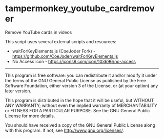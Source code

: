 # tampermonkey_youtube_cardremover
Remove YouTube cards in videos

This script uses several external scripts and resources:
* waitForKeyElements.js (CoeJoder Fork) - https://github.com/CoeJoder/waitForKeyElements.js
* No Access icon - https://icons8.com/icon/103696/no-access

***

This program is free software: you can redistribute it and/or modify it under the terms of the GNU General Public License as published by the Free Software Foundation, either version 3 of the License, or (at your option) any later version.

This program is distributed in the hope that it will be useful, but WITHOUT ANY WARRANTY; without even the implied warranty of MERCHANTABILITY or FITNESS FOR A PARTICULAR PURPOSE. See the GNU General Public License for more details.

You should have received a copy of the GNU General Public License along with this program. If not, see http://www.gnu.org/licenses/.
